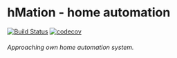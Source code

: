 hMation - home automation
=========================

[![Build Status](https://travis-ci.org/gmaslowski/hMation.svg?branch=master)](https://travis-ci.org/gmaslowski/hMation)
[![codecov](https://codecov.io/gh/gmaslowski/hMation/branch/master/graph/badge.svg)](https://codecov.io/gh/gmaslowski/hMation)

###### Approaching own home automation system.

